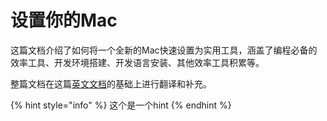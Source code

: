 # 设置你的Mac

这篇文档介绍了如何将一个全新的Mac快速设置为实用工具，涵盖了编程必备的效率工具、开发环境搭建、开发语言安装、其他效率工具积累等。

整篇文档在这篇[英文文档](https://sourabhbajaj.com/mac-setup/)的基础上进行翻译和补充。 

{% hint style="info" %}
这个是一个hint
{% endhint %}

